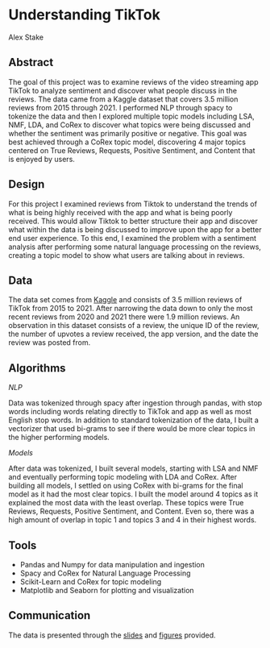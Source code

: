 # Understanding TikTok

Alex Stake

## Abstract

The goal of this project was to examine reviews of the video streaming app TikTok to analyze sentiment and discover what people discuss in the reviews. 
The data came from a Kaggle dataset that covers 3.5 million reviews from 2015 through 2021. I performed NLP through spacy to tokenize the data and then I explored multiple topic models including LSA, NMF, LDA, and CoRex to discover what topics were being discussed and whether the sentiment was primarily positive or negative. 
This goal was best achieved through a CoRex topic model, discovering 4 major topics centered on True Reviews, Requests, Positive Sentiment, and Content that is enjoyed by users.

## Design

For this project I examined reviews from Tiktok to understand the trends of what is being highly received with the app and what is being poorly received. This would allow Tiktok to better structure their app and discover what within the data is being discussed to improve upon the app for a better end user experience. To this end, I examined the problem with a sentiment analysis after performing some natural language processing on the reviews, creating a topic model to show what users are talking about in reviews.

## Data

The data set comes from [Kaggle](https://www.kaggle.com/shivamb/35-million-tiktok-mobile-app-reviews) and consists of 3.5 million reviews of TikTok from 2015 to 2021.
After narrowing the data down to only the most recent reviews from 2020 and 2021 there were 1.9 million reviews. An observation in this dataset consists of a review, the unique ID of the review, the number of upvotes a review received, the app version, and the date the review was posted from. 

## Algorithms
*NLP*

Data was tokenized through spacy after ingestion through pandas, with stop words including words relating directly to TikTok and app as well as most English stop words.
In addition to standard tokenization of the data, I built a vectorizer that used bi-grams to see if there would be more clear topics in the higher performing models.

*Models*

After data was tokenized, I built several models, starting with LSA and NMF and eventually performing topic modeling with LDA and CoRex. After building all models, I settled on using CoRex with bi-grams for the final model as it had the most clear topics. 
I built the model around 4 topics as it explained the most data with the least overlap. These topics were True Reviews, Requests, Positive Sentiment, and Content. Even so, there was a high amount of overlap in topic 1 and topics 3 and 4 in their highest words.

## Tools
- Pandas and Numpy for data manipulation and ingestion
- Spacy and CoRex for Natural Language Processing
- Scikit-Learn and CoRex for topic modeling
- Matplotlib and Seaborn for plotting and visualization

## Communication

The data is presented through the [slides](https://github.com/ajstake/Unsupervised_Tik_Tok/blob/main/Tiktok_Unsupervised_Presentation.pdf) and [figures](https://github.com/ajstake/Unsupervised_Tik_Tok/tree/main/figures) provided.
